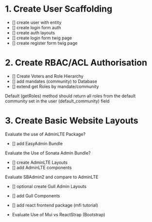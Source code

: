 # 1. Create User Scaffolding
- [] create user with entity
- [] create login form auth
- [] create auth layouts
- [] create login form twig page
- [] create register form twig page

# 2. Create RBAC/ACL Authorisation
- [] Create Voters and Role Hierarchy
- [] add mandates (community) to Database
- [] extend get Roles by mandate/community

Default (getRoles) method should return all roles from the default community set in the user (default_community) field 

# 3. Create Basic Website Layouts
Evaluate the use of AdminLTE Package?
- [] add EasyAdmin Bundle

Evaluate the Use of Sonata Admin Bundle?
- [] create AdminLTE Layouts
- [] add AdminLTE components

Evaluate SBAdmin2 and compare to AdminLTE
- [] optional create Gull Admin Layouts
- [] add Gull Components
- [] add react frontend package (mfi tutorial)

- Evaluate Use of Mui vs ReactStrap (Bootstrap)